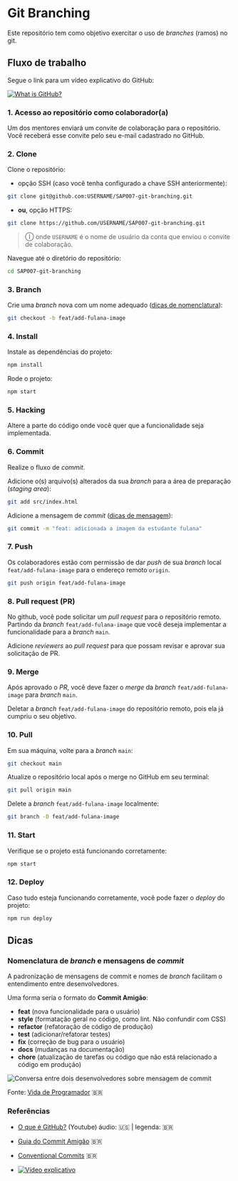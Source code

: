 # Git Branching

Este repositório tem como objetivo exercitar o uso de _branches_ (ramos) no git.

## Fluxo de trabalho

Segue o link para um vídeo explicativo do GitHub:

[![What is GitHub?](https://img.youtube.com/vi/w3jLJU7DT5E/0.jpg)](https://youtu.be/w3jLJU7DT5E/?yt:cc=on&hl=pt_BR&cc_lang_pref=pt_BR)

### 1. Acesso ao repositório como colaborador(a)

Um dos mentores enviará um convite de colaboração para o repositório. Você receberá esse convite pelo seu e-mail cadastrado no GitHub.

### 2. Clone

Clone o repositório:

- opção SSH (caso você tenha configurado a chave SSH anteriormente):

```bash
git clone git@github.com:USERNAME/SAP007-git-branching.git
```

- **ou**, opção HTTPS:

```bash
git clone https://github.com/USERNAME/SAP007-git-branching.git
```

> Ⓘ onde `USERNAME` é o nome de usuário da conta que enviou o convite de colaboração.

Navegue até o diretório do repositório:

```bash
cd SAP007-git-branching
```

### 3. Branch

Crie uma _branch_ nova com um nome adequado ([dicas de nomenclatura](#dicas)):

```bash
git checkout -b feat/add-fulana-image
```

### 4. Install

Instale as dependências do projeto:

```bash
npm install
```

Rode o projeto:

```bash
npm start
```

### 5. Hacking

Altere a parte do código onde você quer que a funcionalidade seja implementada.

### 6. Commit

Realize o fluxo de _commit_.

Adicione o(s) arquivo(s) alterados da sua _branch_ para a área de preparação (_staging area_):

```bash
git add src/index.html
```

Adicione a mensagem de _commit_ ([dicas de mensagem](#dicas)):

```bash
git commit -m "feat: adicionada a imagem da estudante fulana"
```

### 7. Push

Os colaboradores estão com permissão de dar _push_ de sua _branch_ local `feat/add-fulana-image` para o endereço remoto `origin`.

```bash
git push origin feat/add-fulana-image
```

### 8. Pull request (PR)

No github, você pode solicitar um _pull request_ para o repositório remoto. Partindo da _branch_ `feat/add-fulana-image` que você deseja implementar a funcionalidade para a _branch_ `main`.

Adicione _reviewers_ ao _pull request_ para que possam revisar e aprovar sua solicitação de PR.

### 9. Merge

Após aprovado o _PR_, você deve fazer o _merge_ da _branch_ `feat/add-fulana-image` para _branch_ `main`.

Deletar a _branch_ `feat/add-fulana-image` do repositório remoto, pois ela já cumpriu o seu objetivo.

### 10. Pull

Em sua máquina, volte para a _branch_ `main`:

```bash
git checkout main
```

Atualize o repositório local após o merge no GitHub em seu terminal:

```bash
git pull origin main
```

Delete a _branch_ `feat/add-fulana-image` localmente:

```bash
git branch -D feat/add-fulana-image
```

### 11. Start

Verifique se o projeto está funcionando corretamente:

```bash
npm start
```

### 12. Deploy

Caso tudo esteja funcionando corretamente, você pode fazer o _deploy_ do projeto:

```bash
npm run deploy
```

## Dicas

### Nomenclatura de _branch_ e mensagens de _commit_

A padronização de mensagens de commit e nomes de _branch_ facilitam o entendimento entre desenvolvedores.

Uma forma seria o formato do **Commit Amigão**:

- **feat** (nova funcionalidade para o usuário)
- **style** (formatação geral no código, como lint. Não confundir com CSS)
- **refactor** (refatoração de código de produção)
- **test** (adicionar/refatorar testes)
- **fix** (correção de bug para o usuário)
- **docs** (mudanças na documentação)
- **chore** (atualização de tarefas ou código que não está relacionado a código em produção)

![Conversa entre dois desenvolvedores sobre mensagem de commit](https://vidadeprogramador.com.br/uploads/2017/07/tirinha1713.png 'Conversa entre dois desenvolvedores sobre mensagem de commit')

Fonte: [Vida de Programador](https://vidadeprogramador.com.br/uploads/2017/07/tirinha1713.png) 🇧🇷

### Referências

- [O que é GitHub?](https://youtu.be/w3jLJU7DT5E) (Youtube) áudio: 🇺🇸 | legenda: 🇧🇷

- [Guia do Commit Amigão](https://github.com/BeeTech-global/bee-stylish/tree/master/commits) 🇧🇷

- [Conventional Commits](https://www.conventionalcommits.org/pt-br/v1.0.0-beta.4/) 🇧🇷

- [![Vídeo explicativo](https://img.youtube.com/vi/EuwkL5Cgt7w/0.jpg)](https://youtu.be/EuwkL5Cgt7w/)
